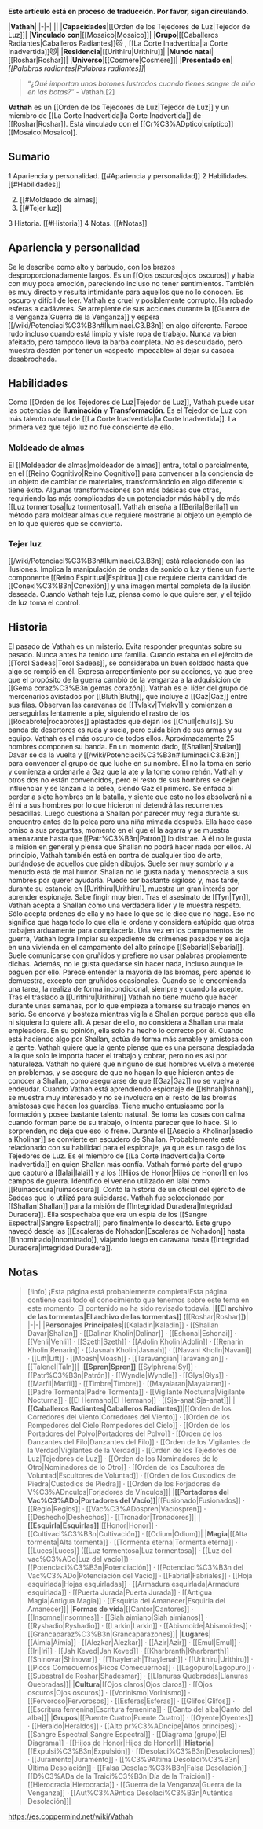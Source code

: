 **Este artículo está en proceso de traducción. Por favor, sigan circulando.**


|**Vathah**|
|-|-|
||
|**Capacidades**|[[Orden de los Tejedores de Luz\|Tejedor de Luz]]|
|**Vinculado con**|[[Mosaico\|Mosaico]]|
|**Grupo**|[[Caballeros Radiantes\|Caballeros Radiantes]]🐱︎ , [[La Corte Inadvertida\|la Corte Inadvertida]]🐱︎|
|**Residencia**|[[Urithiru\|Urithiru]]|
|**Mundo natal**|[[Roshar\|Roshar]]|
|**Universo**|[[Cosmere\|Cosmere]]|
|**Presentado en**|*[[Palabras radiantes\|Palabras radiantes]]*|

>“*¿Qué importan unos botones lustrados cuando tienes sangre de niño en las botas?*”
\- Vathah.[2]


**Vathah** es un [[Orden de los Tejedores de Luz\|Tejedor de Luz]] y un miembro de [[La Corte Inadvertida\|la Corte Inadvertida]] de [[Roshar\|Roshar]]. Está vinculado con el [[Cr%C3%ADptico\|críptico]] [[Mosaico\|Mosaico]].

## Sumario

1 Apariencia y personalidad. [[#Apariencia y personalidad]] 
2 Habilidades. [[#Habilidades]] 

2. [[#Moldeado de almas]] 
2. [[#Tejer luz]] 


3 Historia. [[#Historia]] 
4 Notas. [[#Notas]] 


## Apariencia y personalidad
Se le describe como alto y barbudo, con los brazos desproporcionadamente largos. Es un [[Ojos oscuros\|ojos oscuros]] y habla con muy poca emoción, pareciendo incluso no tener sentimientos. También es muy directo y resulta intimidante para aquellos que no lo conocen. Es oscuro y difícil de leer.
Vathah es cruel y posiblemente corrupto. Ha robado esferas a cadáveres.
Se arrepiente de sus acciones durante la [[Guerra de la Venganza\|Guerra de la Venganza]] y espera [[/wiki/Potenciaci%C3%B3n#Iluminaci.C3.B3n]] en algo diferente.
Parece rudo incluso cuando está limpio y viste ropa de trabajo. Nunca va bien afeitado, pero tampoco lleva la barba completa. No es descuidado, pero muestra desdén por tener un «aspecto impecable» al dejar su casaca desabrochada.

## Habilidades
Como [[Orden de los Tejedores de Luz\|Tejedor de Luz]], Vathah puede usar las potencias de **Iluminación** y **Transformación**. Es el Tejedor de Luz con más talento natural de [[La Corte Inadvertida\|la Corte Inadvertida]]. La primera vez que tejió luz no fue consciente de ello.

### Moldeado de almas
El [[Moldeador de almas\|moldeador de almas]] entra, total o parcialmente, en el [[Reino Cognitivo\|Reino Cognitivo]] para convencer a la conciencia de un objeto de cambiar de materiales, transformándolo en algo diferente si tiene éxito. Algunas transformaciones son más básicas que otras, requiriendo las más complicadas de un potenciador más hábil y de más [[Luz tormentosa\|luz tormentosa]]. Vathah enseña a [[Berila\|Berila]] un método para moldear almas que requiere mostrarle al objeto un ejemplo de en lo que quieres que se convierta.

### Tejer luz
[[/wiki/Potenciaci%C3%B3n#Iluminaci.C3.B3n]] está relacionado con las ilusiones. Implica la manipulación de ondas de sonido o luz y tiene un fuerte componente [[Reino Espiritual\|Espiritual]] que requiere cierta cantidad de [[Conexi%C3%B3n\|Conexión]] y una imagen mental completa de la ilusión deseada. Cuando Vathah teje luz, piensa como lo que quiere ser, y el tejido de luz toma el control.

## Historia
El pasado de Vathah es un misterio. Evita responder preguntas sobre su pasado. Nunca antes ha tenido una familia.
Cuando estaba en el ejército de [[Torol Sadeas\|Torol Sadeas]], se consideraba un buen soldado hasta que algo se rompió en él. Expresa arrepentimiento por su acciones, ya que cree que el propósito de la guerra cambió de la venganza a la adquisición de [[Gema coraz%C3%B3n\|gemas corazón]]. 
Vathah es el líder del grupo de mercenarios avistados por [[Bluth\|Bluth]], que incluye a [[Gaz\|Gaz]] entre sus filas. Observan las caravanas de [[Tvlakv\|Tvlakv]] y comienzan a perseguirlas lentamente a pie, siguiendo el rastro de los [[Rocabrote\|rocabrotes]] aplastados que dejan los [[Chull\|chulls]]. Su banda de desertores es ruda y sucia, pero cuida bien de sus armas y su equipo. Vathah es el más oscuro de todos ellos. Aproximadamente 25 hombres componen su banda. En un momento dado, [[Shallan\|Shallan]] Davar se da la vuelta y [[/wiki/Potenciaci%C3%B3n#Iluminaci.C3.B3n]] para convencer al grupo de que luche en su nombre. Él no la toma en serio y comienza a ordenarle a Gaz que la ate y la tome como rehén. Vathah y otros dos no están convencidos, pero el resto de sus hombres se dejan influenciar y se lanzan a la pelea, siendo Gaz el primero. Se enfada al perder a siete hombres en la batalla, y siente que esto no los absolverá ni a él ni a sus hombres por lo que hicieron ni detendrá las recurrentes pesadillas. Luego cuestiona a Shallan por parecer muy regia durante su encuentro antes de la pelea pero una niña mimada después. Ella hace caso omiso a sus preguntas, momento en el que él la agarra y se muestra amenazante hasta que [[Patr%C3%B3n\|Patrón]] lo distrae. A él no le gusta la misión en general y piensa que Shallan no podrá hacer nada por ellos. Al principio, Vathah también está en contra de cualquier tipo de arte, burlándose de aquellos que piden dibujos.
Suele ser muy sombrío y a menudo está de mal humor. Shallan no le gusta nada y menosprecia a sus hombres por querer ayudarla. Puede ser bastante sigiloso y, más tarde, durante su estancia en [[Urithiru\|Urithiru]], muestra un gran interés por aprender espionaje. Sabe fingir muy bien. Tras el asesinato de [[Tyn\|Tyn]], Vathah acepta a Shallan como una verdadera líder y le muestra respeto. Sólo acepta ordenes de ella y no hace lo que se le dice que no haga. Eso no significa que haga todo lo que ella le ordene y considera estúpido que otros trabajen arduamente para complacerla. Una vez en los campamentos de guerra, Vathah logra limpiar su expediente de crímenes pasados y se aloja en una vivienda en el campamento del alto príncipe [[Sebarial\|Sebarial]]. Suele comunicarse con gruñidos y prefiere no usar palabras propiamente dichas. Además, no le gusta quedarse sin hacer nada, incluso aunque le paguen por ello. Parece entender la mayoría de las bromas, pero apenas lo demuestra, excepto con gruñidos ocasionales. Cuando se le encomienda una tarea, la realiza de forma incondicional, siempre y cuando la acepte.
Tras el traslado a [[Urithiru\|Urithiru]] Vathah no tiene mucho que hacer durante unas semanas, por lo que empieza a tomarse su trabajo menos en serio. Se encorva y bosteza mientras vigila a Shallan porque parece que ella ni siquiera lo quiere allí. A pesar de ello, no considera a Shallan una mala empleadora. En su opinión, ella solo ha hecho lo correcto por él. Cuando está haciendo algo por Shallan, actúa de forma más amable y amistosa con la gente. Vathah quiere que la gente piense que es una persona despiadada a la que solo le importa hacer el trabajo y cobrar, pero no es así por naturaleza. Vathah no quiere que ninguno de sus hombres vuelva a meterse en problemas, y se asegura de que no hagan lo que hicieron antes de conocer a Shallan, como asegurarse de que [[Gaz\|Gaz]] no se vuelva a endeudar. Cuando Vathah está aprendiendo espionaje de [[Ishnah\|Ishnah]], se muestra muy interesado y no se involucra en el resto de las bromas amistosas que hacen los guardias. Tiene mucho entusiasmo por la formación y posee bastante talento natural. Se toma las cosas con calma cuando forman parte de su trabajo, o intenta parecer que lo hace. Si lo sorprenden, no deja que eso lo frene.
Durante el [[Asedio a Kholinar\|asedio a Kholinar]] se convierte en escudero de Shallan. Probablemente esté relacionado con su habilidad para el espionaje, ya que es un rasgo de los Tejedores de Luz. Es el miembro de [[La Corte Inadvertida\|la Corte Inadvertida]] en quien Shallan más confía.
Vathah formó parte del grupo que capturó a [[Ialai\|Ialai]] y a los [[Hijos de Honor\|Hijos de Honor]] en los campos de guerra. Identificó el veneno utilizado en Ialai como [[Ruinaoscura\|ruinaoscura]]. Contó la historia de un oficial del ejército de Sadeas que lo utilizó para suicidarse.
Vathah fue seleccionado por [[Shallan\|Shallan]] para la misión de [[Integridad Duradera\|Integridad Duradera]]. Ella sospechaba que era un espía de los [[Sangre Espectral\|Sangre Espectral]] pero finalmente lo descartó. Este grupo navegó desde las [[Escaleras de Nohadon\|Escaleras de Nohadon]] hasta [[Innominado\|Innominado]], viajando luego en caravana hasta [[Integridad Duradera\|Integridad Duradera]].

## Notas

> [!info] ¡Esta página está probablemente completa!Esta página contiene casi todo el conocimiento que tenemos sobre este tema en este momento.
El contenido no ha sido revisado todavía.
|**[[El archivo de las tormentas\|El archivo de las tormentas]] (**[[Roshar\|Roshar]]**)**|
|-|-|
|**Personajes Principales**|[[Kaladin\|Kaladin]] · [[Shallan Davar\|Shallan]] · [[Dalinar Kholin\|Dalinar]] · [[Eshonai\|Eshonai]] · [[Venli\|Venli]] · [[Szeth\|Szeth]] · [[Adolin Kholin\|Adolin]] · [[Renarin Kholin\|Renarin]] · [[Jasnah Kholin\|Jasnah]] · [[Navani Kholin\|Navani]] · [[Lift\|Lift]] · [[Moash\|Moash]] · [[Taravangian\|Taravangian]] · [[Talenel\|Taln]]|
|**[[Spren\|Spren]]**|[[Sylphrena\|Syl]] · [[Patr%C3%B3n\|Patrón]] · [[Wyndle\|Wyndle]] · [[Glys\|Glys]] · [[Marfil\|Marfil]] · [[Timbre\|Timbre]] · [[Mayalaran\|Mayalaran]] · [[Padre Tormenta\|Padre Tormenta]] · [[Vigilante Nocturna\|Vigilante Nocturna]] · [[El Hermano\|El Hermano]] · [[Sja-anat\|Sja-anat]]|
|**[[Caballeros Radiantes\|Caballeros Radiantes]]**|[[Orden de los Corredores del Viento\|Corredores del Viento]] · [[Orden de los Rompedores del Cielo\|Rompedores del Cielo]] · [[Orden de los Portadores del Polvo\|Portadores del Polvo]] · [[Orden de los Danzantes del Filo\|Danzantes del Filo]] · [[Orden de los Vigilantes de la Verdad\|Vigilantes de la Verdad]] · [[Orden de los Tejedores de Luz\|Tejedores de Luz]] · [[Orden de los Nominadores de lo Otro\|Nominadores de lo Otro]] · [[Orden de los Escultores de Voluntad\|Escultores de Voluntad]] · [[Orden de los Custodios de Piedra\|Custodios de Piedra]] · [[Orden de los Forjadores de V%C3%ADnculos\|Forjadores de Vínculos]]|
|**[[Portadores del Vac%C3%ADo\|Portadores del Vacío]]**|[[Fusionado\|Fusionados]] · [[Regio\|Regios]] · [[Vac%C3%ADospren\|Vacíospren]] · [[Deshecho\|Deshechos]] · [[Tronador\|Tronadores]]|
|**[[Esquirla\|Esquirlas]]**|[[Honor\|Honor]] · [[Cultivaci%C3%B3n\|Cultivación]] · [[Odium\|Odium]]|
|**Magia**|[[Alta tormenta\|Alta tormenta]] · [[Tormenta eterna\|Tormenta eterna]] · [[Luces\|Luces]] ([[Luz tormentosa\|Luz tormentosa]] · [[Luz del vac%C3%ADo\|Luz del vacío]]) · [[Potenciaci%C3%B3n\|Potenciación]] · [[Potenciaci%C3%B3n del Vac%C3%ADo\|Potenciación del Vacío]] · [[Fabrial\|Fabriales]] · [[Hoja esquirlada\|Hojas esquirladas]] · [[Armadura esquirlada\|Armadura esquirlada]] · [[Puerta Jurada\|Puerta Jurada]] · [[Antigua Magia\|Antigua Magia]] · [[Esquirla del Amanecer\|Esquirla del Amanecer]]|
|**Formas de vida**|[[Cantor\|Cantores]] · [[Insomne\|Insomnes]] · [[Siah aimiano\|Siah aimianos]] · [[Ryshadio\|Ryshadio]] · [[Larkin\|Larkin]] · [[Abismoide\|Abismoides]] · [[Grancaparaz%C3%B3n\|Grancaparazones]]|
|**Lugares**|[[Aimia\|Aimia]] · [[Alezkar\|Alezkar]] · [[Azir\|Azir]] · [[Emul\|Emul]] · [[Iri\|Iri]] · [[Jah Keved\|Jah Keved]] · [[Kharbranth\|Kharbranth]] · [[Shinovar\|Shinovar]] · [[Thaylenah\|Thaylenah]] · [[Urithiru\|Urithiru]] · [[Picos Comecuernos\|Picos Comecuernos]] · [[Lagopuro\|Lagopuro]] · [[Subastral de Roshar\|Shadesmar]] · [[Llanuras Quebradas\|Llanuras Quebradas]]|
|**Cultura**|[[Ojos claros\|Ojos claros]] · [[Ojos oscuros\|Ojos oscuros]] · [[Vorinismo\|Vorinismo]] · [[Fervoroso\|Fervorosos]] · [[Esferas\|Esferas]] · [[Glifos\|Glifos]] · [[Escritura femenina\|Escritura femenina]] · [[Canto del alba\|Canto del alba]]|
|**Grupos**|[[Puente Cuatro\|Puente Cuatro]] · [[Oyente\|Oyentes]] · [[Heraldo\|Heraldos]] · [[Alto pr%C3%ADncipe\|Altos príncipes]] · [[Sangre Espectral\|Sangre Espectral]] · [[Diagrama (grupo)\|El Diagrama]] · [[Hijos de Honor\|Hijos de Honor]]|
|**Historia**|[[Expulsi%C3%B3n\|Expulsión]] · [[Desolaci%C3%B3n\|Desolaciones]] · [[Juramento\|Juramento]] · [[%C3%9Altima Desolaci%C3%B3n\|Última Desolación]] · [[Falsa Desolaci%C3%B3n\|Falsa Desolación]] · [[D%C3%ADa de la Traici%C3%B3n\|Día de la Traición]] · [[Hierocracia\|Hierocracia]] · [[Guerra de la Venganza\|Guerra de la Venganza]] · [[Aut%C3%A9ntica Desolaci%C3%B3n\|Auténtica Desolación]]|



https://es.coppermind.net/wiki/Vathah